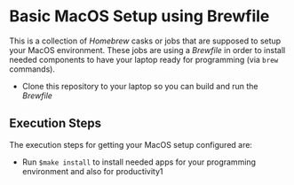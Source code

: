# Basic MacOS Setup using Brewfile
This is a collection of *_Homebrew_* casks or jobs that are supposed to setup your MacOS environment.
These jobs are using a *_Brewfile_* in order to install needed components to have your laptop ready for programming (via `brew` commands).

* Clone this repository to your laptop so you can build and run the _Brewfile_


## Execution Steps

The execution steps for getting your MacOS setup configured are:

* Run `$make install` to install needed apps for your programming environment and also for productivity1